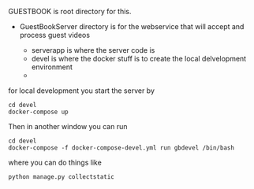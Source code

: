 GUESTBOOK is root directory for this.
* GuestBookServer directory is for the webservice that will accept and process guest videos

    * serverapp is where the server code is
    * devel is where the docker stuff is to create the local delvelopment environment
    * 


for local development you start the server by 
```
cd devel
docker-compose up
```
Then in another window you can run
```
cd devel
docker-compose -f docker-compose-devel.yml run gbdevel /bin/bash
```

where you can do things like 
```
python manage.py collectstatic
```


